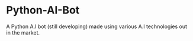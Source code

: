 # Python-AI-Bot
A Python A.I bot (still developing) made using various A.I technologies out in the market.
